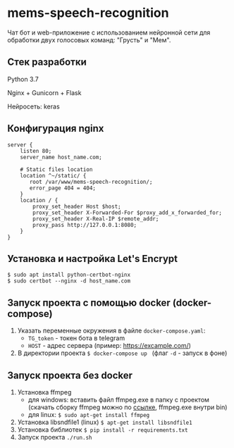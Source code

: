 
# mems-speech-recognition
Чат бот и web-приложение с использованием нейронной сети для обработки двух голосовых команд: "Грусть" и "Мем". 

## Стек разработки
Python 3.7

Nginx + Gunicorn + Flask

Нейросеть: keras

## Конфигурация nginx

    server {
        listen 80;
        server_name host_name.com;
        
        # Static files location
        location ^~/static/ {
           root /var/www/mems-speech-recognition/;
           error_page 404 = 404;
        }
        location / {
            proxy_set_header Host $host;
            proxy_set_header X-Forwarded-For $proxy_add_x_forwarded_for;
            proxy_set_header X-Real-IP $remote_addr;
            proxy_pass http://127.0.0.1:8080;
        }
    }


## Установка и настройка Let's Encrypt
    $ sudo apt install python-certbot-nginx
    $ sudo certbot --nginx -d host_name.com

## Запуск проекта с помощью docker (docker-compose)
1. Указать переменные окружения в файле `docker-compose.yaml`:
    - `TG_token` - токен бота в telegram
    - `HOST` - адрес сервера (пример: https://excample.com/)
 2. В директории проекта `$ docker-compose up ` 
(флаг `-d` - запуск в фоне)

## Запуск проекта без docker
1. Установка ffmpeg
    - для windows: вставить файл ffmpeg.exe в папку с проектом (скачать сборку ffmpeg
    можно по [ссылке](https://ffmpeg.zeranoe.com/builds/), ffmpeg.exe внутри bin)
    - для linux: `$ sudo apt-get install ffmpeg`
2. Установка libsndfile1 (linux) `$ apt-get install libsndfile1`
3. Установка библиотек `$ pip install -r requirements.txt`
3. Запуск проекта `./run.sh`

    
